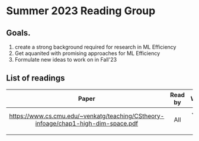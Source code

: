 # Summer 2023 Reading Group

## Goals. 
  1. create a strong background required for research in ML Efficiency
  2. Get aquanited with promising approaches for ML Efficiency
  3. Formulate new ideas to work on in Fall'23

## List of readings
|                                      **Paper**                                     | **Read by** |   **Week**  | **Presenter** | **Presentation date** |
|:----------------------------------------------------------------------------------:|:-----------:|:-----------:|:-------------:|:---------------------:|
| https://www.cs.cmu.edu/~venkatg/teaching/CStheory-infoage/chap1-high-dim-space.pdf |     All     | June 5 - 11 |  Aditya Desai |          TBD          |
|                                                                                    |             |             |               |                       |
